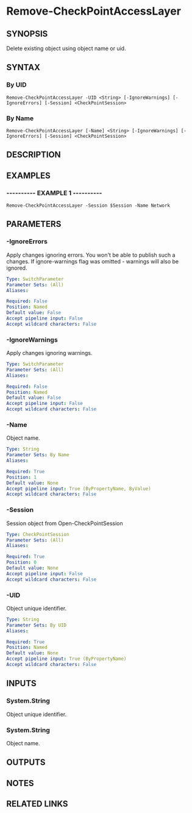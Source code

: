 # Remove-CheckPointAccessLayer

## SYNOPSIS
Delete existing object using object name or uid.

## SYNTAX

### By UID
```
Remove-CheckPointAccessLayer -UID <String> [-IgnoreWarnings] [-IgnoreErrors] [-Session] <CheckPointSession>
```

### By Name
```
Remove-CheckPointAccessLayer [-Name] <String> [-IgnoreWarnings] [-IgnoreErrors] [-Session] <CheckPointSession>
```

## DESCRIPTION

## EXAMPLES

### ----------  EXAMPLE 1  ----------
```
Remove-CheckPointAccessLayer -Session $Session -Name Network
```

## PARAMETERS

### -IgnoreErrors
Apply changes ignoring errors.
You won't be able to publish such a changes.
If ignore-warnings flag was omitted - warnings will also be ignored.

```yaml
Type: SwitchParameter
Parameter Sets: (All)
Aliases: 

Required: False
Position: Named
Default value: False
Accept pipeline input: False
Accept wildcard characters: False
```

### -IgnoreWarnings
Apply changes ignoring warnings.

```yaml
Type: SwitchParameter
Parameter Sets: (All)
Aliases: 

Required: False
Position: Named
Default value: False
Accept pipeline input: False
Accept wildcard characters: False
```

### -Name
Object name.

```yaml
Type: String
Parameter Sets: By Name
Aliases: 

Required: True
Position: 1
Default value: None
Accept pipeline input: True (ByPropertyName, ByValue)
Accept wildcard characters: False
```

### -Session
Session object from Open-CheckPointSession

```yaml
Type: CheckPointSession
Parameter Sets: (All)
Aliases: 

Required: True
Position: 0
Default value: None
Accept pipeline input: False
Accept wildcard characters: False
```

### -UID
Object unique identifier.

```yaml
Type: String
Parameter Sets: By UID
Aliases: 

Required: True
Position: Named
Default value: None
Accept pipeline input: True (ByPropertyName)
Accept wildcard characters: False
```

## INPUTS

### System.String
Object unique identifier.

### System.String
Object name.

## OUTPUTS

## NOTES

## RELATED LINKS

